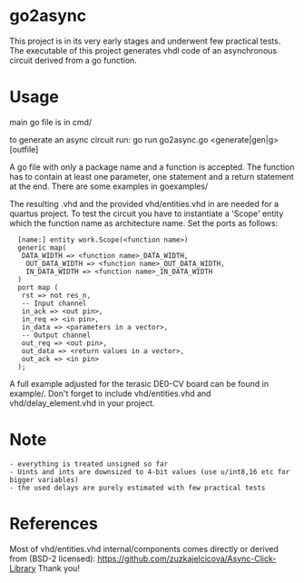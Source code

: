 # go2async
This project is in its very early stages and underwent few practical tests.
The executable of this project generates vhdl code of an asynchronous circuit derived from a go function.  

# Usage
main go file is in cmd/

to generate an async circuit run:
go run go2async.go <generate|gen|g> <go file> [outfile]

A go file with only a package name and a function is accepted. The function has to contain at least one parameter, one statement and a return statement at the end. There are some examples in goexamples/

The resulting .vhd and the provided vhd/entities.vhd in are needed for a quartus project. 
To test the circuit you have to instantiate a 'Scope' entity which the function name as architecture name. Set the ports as follows:

```
  [name:] entity work.Scope(<function name>)
  generic map(
   DATA_WIDTH => <function name>_DATA_WIDTH,
	OUT_DATA_WIDTH => <function name>_OUT_DATA_WIDTH,
	IN_DATA_WIDTH => <function name>_IN_DATA_WIDTH
  )
  port map (
   rst => not res_n,
   -- Input channel
   in_ack => <out pin>,
   in_req => <in pin>,
   in_data => <parameters in a vector>,
   -- Output channel
   out_req => <out pin>,
   out_data => <return values in a vector>,
   out_ack => <in pin>
  );
```

A full example adjusted for the terasic DE0-CV board can be found in example/. Don't forget to include vhd/entities.vhd and vhd/delay_element.vhd in your project.

# Note 
    - everything is treated unsigned so far 
    - Uints and ints are downsized to 4-bit values (use u/int8,16 etc for bigger variables)
    - the used delays are purely estimated with few practical tests

# References
Most of vhd/entities.vhd internal/components comes directly or derived from (BSD-2 licensed):
https://github.com/zuzkajelcicova/Async-Click-Library
Thank you!